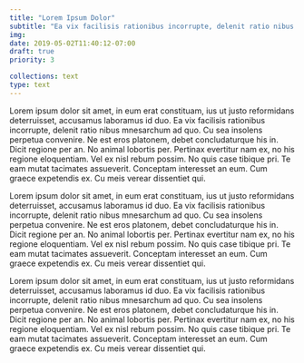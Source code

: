 ```yaml
---
title: "Lorem Ipsum Dolor"
subtitle: "Ea vix facilisis rationibus incorrupte, delenit ratio nibus mnesarchum ad quo."
img:
date: 2019-05-02T11:40:12-07:00
draft: true
priority: 3

collections: text
type: text
---
```


Lorem ipsum dolor sit amet, in eum erat constituam, ius ut justo reformidans deterruisset, accusamus laboramus id duo. Ea vix facilisis rationibus incorrupte, delenit ratio nibus mnesarchum ad quo. Cu sea insolens perpetua convenire. Ne est eros platonem, debet concludaturque his in. Dicit regione per an. No animal lobortis per. Pertinax evertitur nam ex, no his regione eloquentiam. Vel ex nisl rebum possim. No quis case tibique pri. Te eam mutat tacimates assueverit. Conceptam interesset an eum. Cum graece expetendis ex. Cu meis verear dissentiet qui.

Lorem ipsum dolor sit amet, in eum erat constituam, ius ut justo reformidans deterruisset, accusamus laboramus id duo. Ea vix facilisis rationibus incorrupte, delenit ratio nibus mnesarchum ad quo. Cu sea insolens perpetua convenire. Ne est eros platonem, debet concludaturque his in. Dicit regione per an. No animal lobortis per. Pertinax evertitur nam ex, no his regione eloquentiam. Vel ex nisl rebum possim. No quis case tibique pri. Te eam mutat tacimates assueverit. Conceptam interesset an eum. Cum graece expetendis ex. Cu meis verear dissentiet qui.

Lorem ipsum dolor sit amet, in eum erat constituam, ius ut justo reformidans deterruisset, accusamus laboramus id duo. Ea vix facilisis rationibus incorrupte, delenit ratio nibus mnesarchum ad quo. Cu sea insolens perpetua convenire. Ne est eros platonem, debet concludaturque his in. Dicit regione per an. No animal lobortis per. Pertinax evertitur nam ex, no his regione eloquentiam. Vel ex nisl rebum possim. No quis case tibique pri. Te eam mutat tacimates assueverit. Conceptam interesset an eum. Cum graece expetendis ex. Cu meis verear dissentiet qui.
